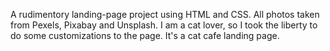 A rudimentory landing-page project using HTML and CSS.
All photos taken from Pexels, Pixabay and Unsplash.
I am a cat lover, so I took the liberty to do some customizations to the page.
It's a cat cafe landing page.